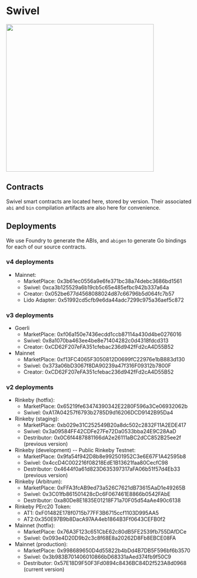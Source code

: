 # Swivel

<img src="https://user-images.githubusercontent.com/62613746/111923535-1cddbd00-8a76-11eb-80fa-853acfc789e3.png" width="400px">

## Contracts
Swivel smart contracts are located here, stored by version. Their associated `abi` and `bin` compilation artifacts are also here for convenience.

## Deployments
We use Foundry to generate the ABIs, and `abigen` to generate Go bindings for each of our source contracts.

### v4 deployments
* Mainnet:
  * MarketPlace: 0x3b61ec0556a9e6fe371bc38a74debc3686bd1561 
  * Swivel: 0xca3b125529a6b19cb5c65e485efbc942b337a64a 
  * Creator: 0x052be677d4568088024d87c66796b5d064fc7b57 
  * Lido Adapter: 0x51992cd5cfb9e6da44adc7299c975a36aef5c872 

### v3 deployments
* Goerli
  * MarketPlace: 0xf06a150e7436ecdd1ccb87114a430d4be0276016
  * Swivel: 0x8a1070ba463ee4be8e71404282c0d4318fdcd313
  * Creator: 0xCD62F207eFA351cfebac236d942fFd2cA4D55B52
* Mainnet
  * MarketPlace: 0xf13FC4065F3050812D0699fC22976e1bB883d130
  * Swivel: 0x373a06bD3067f8DA90239a47f316F09312b7800F
  * Creator: 0xCD62F207eFA351cfebac236d942fFd2cA4D55B52

### v2 deployments
* Rinkeby (hotfix): 
  * MarketPlace: 0x65219fe63474390342E2280F596a3Ce06932062b
  * Swivel: 0xA17A04257f6793b2785D9d16206DCD9142B95Da4
* Rinkeby (staging):
  * MarketPlace: 0xb029e31C252549B20a8dc502c2832F11A2EDE417
  * Swivel: 0x3a09584FF42CDFe27Fe72Da0533bba24E9C28AaD
  * Destributor: 0x0C6f4487881166dA2e26111aBC2dCC852B25ee2f (previous version)
* Rinkeby (development) -- Public Rinkeby Testnet:
  * MarketPlace: 0x9fa54f942D8b8e992501952C3e6E67F1A42595b8
  * Swivel: 0x4ccD4C002216f08218EdE1B13621faa80CecfC98
  * Destributor: 0x4644f0a61d823D635397317aFA06b51f57d4Eb33 (previous version)
* Rinkeby (Arbitrum):
  * MarketPlace: 0xFFA3fcAB9ed73a526C7621dB73615AaD1e49265B
  * Swivel: 0x3C01fb861501428cDc6F067461E8866b0542FAbE
  * Destributor: 0xa80De8E1835E01218F71a70F05d54aAe490c6138
* Rinkeby PErc20 Token:
  * AT1: 0xF01482E178f0715b77FF3B6715ccf1103D995AA5
  * AT2:0x350E97B9b8DacA97AA4eb1864B3Ff0643CEFB0f2
* Mainnet (hotfix):
  * MarketPlace: 0x76A3F123c651CbE62c80dB5FE2539fb755DAfDCe
  * Swivel: 0x093e4D20D9b2c3c8f68E8a20262D8Fb8EBCE08FA
* Mainnet (production):
  * MarketPlace: 0x998689650D4d55822b4bDd4B7DB5F596bf6b3570
  * Swivel: 0x3b983B701406010866bD68331aAed374fb9f50C9
  * Destributor: 0x57E18D9F50F3Fd0894c8436BC84D2f523A8d0968 (current version)
